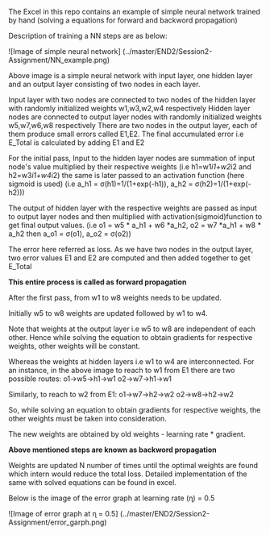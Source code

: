 The Excel in this repo contains an example of simple neural network trained by hand (solving a equations for forward and backword propagation)

Description of training a NN steps are as below:

![Image of simple neural network]
(../master/END2/Session2-Assignment/NN_example.png)

Above image is a simple neural network with input layer, one hidden layer and an output layer consisting of two nodes in each layer. 

Input layer with two nodes are connected to two nodes of the hidden layer with randomly initialized weights w1,w3,w2,w4 respectively
Hidden layer nodes are connected to output layer nodes with randomly initialized weights w5,w7,w6,w8 respectively
There are two nodes in the output layer, each of them produce small errors called E1,E2. 
The final accumulated error i.e E_Total is calculated by adding E1 and E2 


For the initial pass, 
Input to the hidden layer nodes are summation of input node's value multiplied by their respective weights (i.e h1=w1*i1+w2*i2 and h2=w3*i1+w4*i2)
the same is later passed to an activation function (here sigmoid is used) (i.e a_h1 = σ(h1)=1/(1+exp(-h1)), a_h2 = σ(h2)=1/(1+exp(-h2)))

The output of hidden layer with the respective weights are passed as input to output layer nodes and then multiplied with activation(sigmoid)function to get final output values.
(i.e o1 = w5 * a_h1 + w6 *a_h2, o2 = w7 *a_h1 + w8 * a_h2 then a_o1 = σ(o1), a_o2 = σ(o2))

The error here referred as loss. As we have two nodes in the output layer, two error values E1 and E2 are computed and then added together to get E_Total

**This entire process is called as forward propagation**

After the first pass, from w1 to w8 weights needs to be updated.

Initially w5 to w8 weights are updated followed by w1 to w4.

Note that weights at the output layer i.e w5 to w8 are independent of each other. 
Hence while solving the equation to obtain gradients for respective weights, other weights will be constant.

Whereas the weights at hidden layers i.e w1 to w4 are interconnected. 
For an instance, in the above image to reach to w1 from E1 there are two possible routes: 
o1->w5->h1->w1 
o2->w7->h1->w1

Similarly, to reach to w2 from E1:
o1->w7->h2->w2 
o2->w8->h2->w2

So, while solving an equation to obtain gradients for respective weights, the other weights must be taken into consideration.

The new weights are obtained by old weights - learning rate * gradient.

**Above mentioned steps are known as backword propagation**

Weights are updated N number of times until the optimal weights are found which intern would reduce the total loss. 
Detailed implementation of the same with solved equations can be found in excel.

Below is the image of the error graph at learning rate (ɳ) = 0.5

![Image of error graph at ɳ = 0.5]
(../master/END2/Session2-Assignment/error_garph.png)
